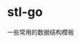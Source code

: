 <!--
 * @Author: NorthCity1984
 * @LastEditTime: 2022-04-01 13:22:46
 * @Description: 
 * @Website: https://grimoire.cn
 * Copyright (c) NorthCity1984 All rights reserved.
-->
# stl-go

一些常用的数据结构模板